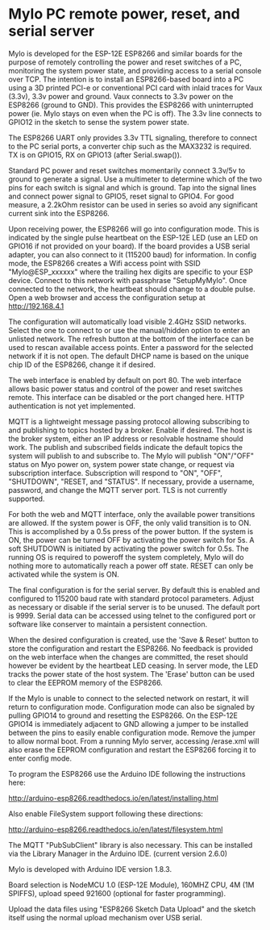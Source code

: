 Mylo PC remote power, reset, and serial server
==============================================

Mylo is developed for the ESP-12E ESP8266 and similar boards for the purpose
of remotely controlling the power and reset switches of a PC, monitoring the
system power state, and providing access to a serial console over TCP.  The
intention is to install an ESP8266-based board into a PC using a 3D printed
PCI-e or conventional PCI card with inlaid traces for Vaux (3.3v), 3.3v
power and ground.  Vaux connects to 3.3v power on the ESP8266 (ground to GND).
This provides the ESP8266 with uninterrupted power (ie. Mylo stays on even
when the PC is off).  The 3.3v line connects to GPIO12 in the sketch to sense
the system power state.

The ESP8266 UART only provides 3.3v TTL signaling, therefore to connect to the
PC serial ports, a converter chip such as the MAX3232 is required.  TX is on
GPIO15, RX on GPIO13 (after Serial.swap()).

Standard PC power and reset switches momentarily connect 3.3v/5v to ground to
generate a signal.  Use a multimeter to determine which of the two pins for
each switch is signal and which is ground.  Tap into the signal lines and
connect power signal to GPIO5, reset signal to GPIO4.  For good measure, a
2.2kOhm resistor can be used in series so avoid any significant current sink
into the ESP8266.

Upon receiving power, the ESP8266 will go into configuration mode.  This is
indicated by the single pulse heartbeat on the ESP-12E LED (use an LED on
GPIO16 if not provided on your board).  If the board provides a USB serial
adapter, you can also connect to it (115200 baud) for information.  In config
mode, the ESP8266 creates a Wifi access point with SSID "Mylo@ESP_xxxxxx"
where the trailing hex digits are specific to your ESP device.  Connect to
this network with passphrase "SetupMyMylo".  Once connected to the network,
the heartbeat should change to a double pulse.  Open a web browser and access
the configuration setup at http://192.168.4.1

The configuration will automatically load visible 2.4GHz SSID networks.
Select the one to connect to or use the manual/hidden option to enter an
unlisted network.  The refresh button at the bottom of the interface can be
used to rescan available access points.  Enter a password for the selected
network if it is not open.  The default DHCP name is based on the unique
chip ID of the ESP8266, change it if desired.

The web interface is enabled by default on port 80.  The web interface allows
basic power status and control of the power and reset switches remote.  This
interface can be disabled or the port changed here.  HTTP authentication is
not yet implemented.

MQTT is a lightweight message passing protocol allowing subscribing to and
publishing to topics hosted by a broker.  Enable if desired.  The host is
the broker system, either an IP address or resolvable hostname should work.
The publish and subscribed fields indicate the default topics the system will
publish to and subscribe to.  The Mylo will publish "ON"/"OFF" status on Myo
power on, system power state change, or request via subscription interface.
Subscription will respond to "ON", "OFF", "SHUTDOWN", "RESET, and "STATUS".
If necessary, provide a username, password, and change the MQTT server port.
TLS is not currently supported.

For both the web and MQTT interface, only the available power transitions are
allowed.  If the system power is OFF, the only valid transition is to ON.  This
is accomplished by a 0.5s press of the power button.  If the system is ON, the
power can be turned OFF by activating the power switch for 5s.  A soft SHUTDOWN
is initiated by activating the power switch for 0.5s.  The running OS is
required to poweroff the system completely, Mylo will do nothing more to
automatically reach a power off state.  RESET can only be activated while the
system is ON.

The final configuration is for the serial server.  By default this is enabled
and configured to 115200 baud rate with standard protocol parameters.  Adjust
as necessary or disable if the serial server is to be unused.  The default
port is 9999.  Serial data can be accessed using telnet to the configured port
or software like conserver to maintain a persistent connection.

When the desired configuration is created, use the 'Save & Reset' button to
store the configuration and restart the ESP8266.  No feedback is provided on
the web interface when the changes are committed, the reset should however be
evident by the heartbeat LED ceasing.  In server mode, the LED tracks the
power state of the host system.  The 'Erase' button can be used to clear the
EEPROM memory of the ESP8266.

If the Mylo is unable to connect to the selected network on restart, it will
return to configuration mode.  Configuration mode can also be signaled by
pulling GPIO14 to ground and resetting the ESP8266.  On the ESP-12E GPIO14
is immediately adjacent to GND allowing a jumper to be installed between the
pins to easily enable configuration mode.  Remove the jumper to allow normal
boot.  From a running Mylo server, accessing /erase.xml will also erase the
EEPROM configuration and restart the ESP8266 forcing it to enter config mode.

To program the ESP8266 use the Arduino IDE following the instructions here:

http://arduino-esp8266.readthedocs.io/en/latest/installing.html

Also enable FileSystem support following these directions:

http://arduino-esp8266.readthedocs.io/en/latest/filesystem.html

The MQTT "PubSubClient" library is also necessary.  This can be installed
via the Library Manager in the Arduino IDE.  (current version 2.6.0)

Mylo is developed with Arduino IDE version 1.8.3.

Board selection is NodeMCU 1.0 (ESP-12E Module), 160MHZ CPU, 4M (1M SPIFFS),
upload speed 921600 (optional for faster programming).

Upload the data files using "ESP8266 Sketch Data Upload" and the sketch
itself using the normal upload mechanism over USB serial.
